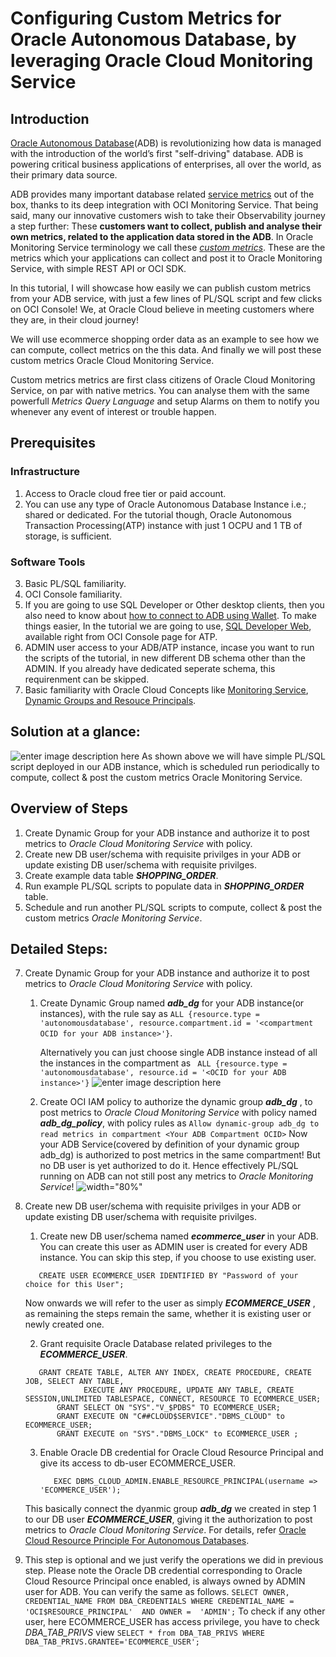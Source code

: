 


# Configuring Custom Metrics for Oracle Autonomous Database, by leveraging Oracle Cloud Monitoring Service
## Introduction
[Oracle Autonomous Database](https://www.oracle.com/autonomous-database/)(ADB) is revolutionizing how data is managed with the introduction of the world’s first "self-driving" database. ADB is powering critical business applications of enterprises, all over the world, as their primary data source. 

ADB provides many important database related [service metrics](https://docs.oracle.com/en-us/iaas/Content/Database/References/databasemetrics_topic-Overview_of_the_Database_Service_Autonomous_Database_Metrics.htm) out of the box, thanks to its deep integration with OCI Monitoring Service. 
That being said, many our innovative customers wish to take their Observability journey a step further:
These **customers want to collect, publish and analyse their own metrics, related to the application data stored in the ADB**. In Oracle Monitoring Service terminology we call these [*custom metrics*](https://docs.oracle.com/en-us/iaas/Content/Monitoring/Tasks/publishingcustommetrics.htm). These are the metrics which your applications can collect and post it to Oracle Monitoring Service, with simple REST API or OCI SDK. 

In this tutorial, I will showcase how easily we can publish custom metrics from your ADB service, with just a few lines of PL/SQL script and few clicks on OCI Console! We, at Oracle Cloud believe in meeting customers where they are, in their cloud journey!

We will use ecommerce shopping order data as an example to see how we can compute, collect metrics on the this data. And finally we will post these custom metrics Oracle Cloud Monitoring Service. 

Custom metrics metrics are first class citizens of Oracle Cloud Monitoring Service, on par with native metrics. You can analyse them with the same powerfull *Metrics Query Language* and setup Alarms on them to notify you whenever any event of interest or trouble happen.

## Prerequisites 
### Infrastructure
 1. Access to Oracle cloud free tier or paid account.
 2. You can use any type of Oracle Autonomous Database Instance i.e.; shared or dedicated. For the tutorial though, Oracle Autonomous Transaction Processing(ATP) instance with just 1 OCPU and 1 TB of storage, is sufficient. 
 
 ### Software Tools
 3. Basic PL/SQL familiarity.
 4. OCI Console familiarity.
 5. If you are going to use SQL Developer or Other desktop clients, then you also need to know about [how to connect to ADB using Wallet](https://docs.oracle.com/en/cloud/paas/autonomous-data-warehouse-cloud/cswgs/autonomous-connect-sql-developer.html#GUID-14217939-3E8F-4782-BFF2-021199A908FD).  To make things easier, In the tutorial we are going to use, [SQL Developer Web](https://docs.oracle.com/en/cloud/paas/autonomous-database/adbsa/sql-developer-web.html#GUID-C32A78E5-4C5F-476F-86AB-AEEEA9CF2704), available right from OCI Console page for ATP. 
 6. ADMIN user access to your ADB/ATP instance, incase you want to run the scripts of the tutorial, in new different DB schema other than the ADMIN. If you already have dedicated seperate schema, this requirenment can be skipped.
 7. Basic familiarity with Oracle Cloud Concepts like [Monitoring Service](https://docs.oracle.com/en-us/iaas/Content/Monitoring/Concepts/monitoringoverview.htm), [Dynamic Groups and Resouce Principals](https://docs.oracle.com/en-us/iaas/Content/Identity/Concepts/overview.htm). 
 
 ## Solution at a glance:
![enter image description here](https://github.com/mayur-oci/adb_custom_metrics/blob/main/images/adb_1.png?raw=true)
 As shown above we will have simple PL/SQL script deployed in our ADB instance,  which is scheduled run periodically to compute, collect & post the custom metrics Oracle Monitoring Service. 
 
## Overview of Steps
 1. Create Dynamic Group for your ADB instance and authorize it to post metrics to *Oracle Cloud Monitoring Service* with policy.
 2. Create new DB user/schema with requisite privilges in your ADB or update existing DB user/schema with requisite privilges.
 4. Create example data table ***SHOPPING_ORDER***.
 5. Run example PL/SQL scripts to populate data in ***SHOPPING_ORDER*** table. 
 6. Schedule and run another PL/SQL scripts to compute, collect & post the custom metrics *Oracle Monitoring Service*. 

 ## Detailed Steps:
 7. Create Dynamic Group for your ADB instance and authorize it to post metrics to *Oracle Cloud Monitoring Service* with policy.
      1. Create Dynamic Group named ***adb_dg*** for your ADB instance(or instances), with the rule say as `ALL {resource.type = 'autonomousdatabase', resource.compartment.id = '<compartment OCID for your ADB instance>'}`.
     
           Alternatively you can just choose single ADB instance instead of all the instances in the compartment as 
            ` ALL {resource.type = 'autonomousdatabase', resource.id = '<OCID for your ADB instance>'}`
![enter image description here](https://github.com/mayur-oci/adb_custom_metrics/blob/main/images/adb_2_dg.png?raw=true)
      2.  Create OCI IAM policy to authorize the dynamic group ***adb_dg*** , to post metrics to *Oracle Cloud Monitoring Service* with policy named ***adb_dg_policy***, with policy rules as
      `Allow dynamic-group adb_dg to read metrics in compartment <Your ADB Compartment OCID>`
      Now your ADB Service(covered by definition of your dynamic group adb_dg) is authorized to post metrics in the same compartment!
       But no DB user is yet authorized to do it. Hence effectively PL/SQL running on ADB can not still post any metrics to *Oracle Monitoring Service*! 
 ![width="80%"](https://github.com/mayur-oci/adb_custom_metrics/blob/main/images/adb_3_policy.png?raw=true)
      
 2. Create new DB user/schema with requisite privilges in your ADB or update existing DB user/schema with requisite privilges.
      
      1. Create new DB user/schema named ***ecommerce_user*** in your ADB. You can create this user as ADMIN user is created for every ADB instance. You can skip this step, if you choose to use existing user.
	```
	   CREATE USER ECOMMERCE_USER IDENTIFIED BY "Password of your choice for this User";
	```
	Now onwards we will refer to the user as simply ***ECOMMERCE_USER*** , as remaining the steps remain the same, whether it is existing user or newly created one.
	
    2. Grant requisite Oracle Database related privileges to the ***ECOMMERCE_USER***.
   	```
	   GRANT CREATE TABLE, ALTER ANY INDEX, CREATE PROCEDURE, CREATE JOB, SELECT ANY TABLE,
                 EXECUTE ANY PROCEDURE, UPDATE ANY TABLE, CREATE SESSION,UNLIMITED TABLESPACE, CONNECT, RESOURCE TO ECOMMERCE_USER;
           GRANT SELECT ON "SYS"."V_$PDBS" TO ECOMMERCE_USER;
           GRANT EXECUTE ON "C##CLOUD$SERVICE"."DBMS_CLOUD" to ECOMMERCE_USER;
           GRANT EXECUTE on "SYS"."DBMS_LOCK" to ECOMMERCE_USER ;   
	```       
	
     3. Enable Oracle DB credential for Oracle Cloud Resource Principal and give its access to db-user ECOMMERCE_USER. 
          ```
             EXEC DBMS_CLOUD_ADMIN.ENABLE_RESOURCE_PRINCIPAL(username => 'ECOMMERCE_USER');
          ```
     This basically connect the dyanmic group ***adb_dg*** we created in step 1 to our DB user ***ECOMMERCE_USER***, giving it the authorization to post metrics to *Oracle Cloud Monitoring Service*. For details, refer [Oracle Cloud Resource Principle For Autonomous Databases](https://docs.oracle.com/en/cloud/paas/autonomous-database/adbsa/resource-principal.html).
   4.  This step is optional and we just verify the operations we did in previous step.
        Please note the Oracle DB credential corresponding to Oracle Cloud Resource Principal once enabled, is always owned by ADMIN user for ADB.  You can verify the same as follows.
        `SELECT OWNER, CREDENTIAL_NAME FROM DBA_CREDENTIALS WHERE CREDENTIAL_NAME =  'OCI$RESOURCE_PRINCIPAL'  AND OWNER =  'ADMIN';`
        To check if any other user, here ECOMMERCE_USER has access privilege, you have to check *DBA_TAB_PRIVS* view
        `SELECT * from DBA_TAB_PRIVS WHERE DBA_TAB_PRIVS.GRANTEE='ECOMMERCE_USER';`
  
